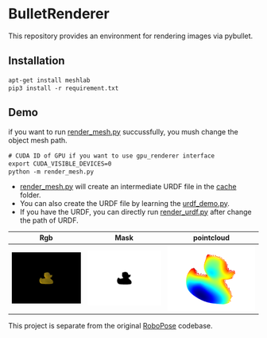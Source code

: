 # BulletRenderer
This repository provides an environment for rendering images via pybullet.

## Installation
```shell
apt-get install meshlab
pip3 install -r requirement.txt 
```

## Demo
if you want to run [render_mesh.py](render_mesh.py) succussfully, you mush change the object mesh path.
```shell
# CUDA ID of GPU if you want to use gpu_renderer interface
export CUDA_VISIBLE_DEVICES=0
python -m render_mesh.py
```

- [render_mesh.py](render_mesh.py) will create an intermediate URDF file in the [cache](./cache/) folder. 
- You can also create the URDF file by learning the [urdf_demo.py](urdf_demo.py).
- If you have the URDF, you can directly run [render_urdf.py](render_urdf.py) after change the path of URDF.

Rgb             |  Mask                      |  pointcloud
:-------------------------:|:-------------------------:|:-------------------------:
![rgb](./images/rgb.png)  |  ![mask](./images/mask.png)  |  ![pcd](./images/pcd.png)

This project is separate from the original [RoboPose](https://github.com/ylabbe/robopose) codebase.

